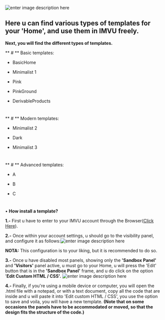 

![enter image description here](https://i.pinimg.com/originals/ab/0f/45/ab0f456e52f79b0c6905264ef8198eb2.png)

  

## Here u can find various types of templates for your 'Home', and use them in IMVU freely.

  

**Next, you will find the different types of templates.**

  

** # ** Basic templates:

  

- BasicHome

- Minimalist 1

- Pink

- PinkGround

- DerivableProducts  
#
** # ** Modern templates:

  

- Minimalist 2

- Dark

- Minimalist 3

  #

** # ** Advanced templates:

  

- A

- B

- C

#

• **How install a template?**

**1.-** First u have to enter to your IMVU account through the Browser([Click Here](https://www.imvu.com/catalog/web_myaccount.php)).

**2.-** Once within your account settings, u should go to the visibility panel, and configure it as follows:![enter image description here](http://userimages-akm.imvu.com/userdata/04/83/03/80/userpics/Snap_JHTqw5YAoT1068764806.jpg)

**NOTA:** This configuration is to your liking, but it is recommended to do so.

**3.-** Once u have disabled most panels, showing only the **'Sandbox Panel'** and **'Visitors'** panel active, u must go to your Home, u will press the 'Edit' button that is in the **'Sandbox Panel'** frame, and u do click on the option '**Edit Custom HTML / CSS'.**
![enter image description here](http://userimages-akm.imvu.com/userdata/04/83/03/80/userpics/Snap_l7Algk2ds41742864529.jpg)

**4.-** Finally, if you're using a mobile device or computer, you will open the .html file with a notepad, or with a text document, copy all the code that are inside and u will paste it into 'Edit custom HTML / CSS', you use the option to save and voila, you will have a new template. **(Note that on some occasions the panels have to be accommodated or moved, so that the design fits the structure of the code.)**
